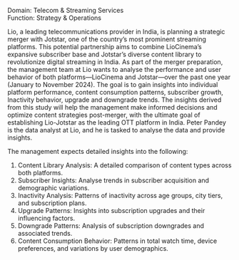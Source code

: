 Domain: Telecom & Streaming Services                   
Function: Strategy & Operations

Lio, a leading telecommunications provider in India, is planning a strategic merger with
Jotstar, one of the country’s most prominent streaming platforms. This potential partnership
aims to combine LioCinema’s expansive subscriber base and Jotstar’s diverse content library
to revolutionize digital streaming in India.
As part of the merger preparation, the management team at Lio wants to analyse the
performance and user behavior of both platforms—LioCinema and Jotstar—over the past
one year (January to November 2024). The goal is to gain insights into individual platform
performance, content consumption patterns, subscriber growth, Inactivity behavior, upgrade
and downgrade trends. The insights derived from this study will help the management make
informed decisions and optimize content strategies post-merger, with the ultimate goal of
establishing Lio-Jotstar as the leading OTT platform in India. Peter Pandey is the data
analyst at Lio, and he is tasked to analyse the data and provide insights.

The management expects detailed insights into the following:

1. Content Library Analysis: A detailed comparison of content types across both platforms.
2. Subscriber Insights: Analyse trends in subscriber acquisition and demographic variations.
3. Inactivity Analysis: Patterns of inactivity across age groups, city tiers, and subscription
plans.
4. Upgrade Patterns: Insights into subscription upgrades and their influencing factors.
5. Downgrade Patterns: Analysis of subscription downgrades and associated trends.
6. Content Consumption Behavior: Patterns in total watch time, device preferences, and
variations by user demographics.

